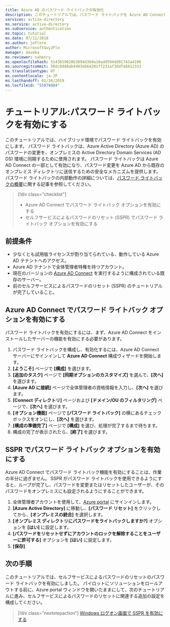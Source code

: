 ```yaml
---
title: Azure AD のパスワード ライトバックの有効化
description: このチュートリアルでは、パスワード ライトバックを Azure AD Connect の一部として有効にして、クラウドで開始されたパスワード変更をオンプレミス AD に反映することができます。
services: active-directory
ms.service: active-directory
ms.subservice: authentication
ms.topic: tutorial
ms.date: 07/11/2018
ms.author: joflore
author: MicrosoftGuyJFlo
manager: daveba
ms.reviewer: sahenry
ms.openlocfilehash: 5143b59028b3894d3b9a10add594dd91743a4196
ms.sourcegitcommit: 58dc0d48ab4403eb64201ff231af3ddfa8412331
ms.translationtype: HT
ms.contentlocale: ja-JP
ms.lasthandoff: 01/26/2019
ms.locfileid: "55078884"
---
```

# <a name="tutorial-enabling-password-writeback"></a>チュートリアル:パスワード ライトバックを有効にする

このチュートリアルでは、ハイブリッド環境でパスワード ライトバックを有効にします。 パスワード ライトバックは、Azure Active Directory (Azure AD) のパスワードの変更を、オンプレミスの Active Directory Domain Services (AD DS) 環境に同期するために使用されます。 パスワード ライトバックは Azure AD Connect の一部として有効になり、パスワード変更を Azure AD から既存のオンプレミス ディレクトリに送信するための安全なメカニズムを提供します。 パスワード ライトバックの内部動作の詳細については、[パスワード ライトバックの概要](concept-sspr-writeback.md)に関する記事を参照してください。

> [!div class="checklist"]
> * Azure AD Connect でパスワード ライトバック オプションを有効にする
> * セルフサービスによるパスワードのリセット (SSPR) でパスワード ライトバック オプションを有効にする

## <a name="prerequisites"></a>前提条件

* 少なくとも試用版ライセンスが割り当てられている、動作している Azure AD テナントへのアクセス。
* Azure AD テナントで全体管理者特権を持つアカウント。
* 現在のバージョンの [Azure AD Connect](../hybrid/how-to-connect-install-express.md) を実行するように構成されている既存のサーバー。
* 前のセルフサービスによるパスワードのリセット (SSPR) のチュートリアルが完了していること。

## <a name="enable-password-writeback-option-in-azure-ad-connect"></a>Azure AD Connect でパスワード ライトバック オプションを有効にする

パスワード ライトバックを有効にするには、まず、Azure AD Connect をインストールしたサーバーの機能を有効にする必要があります。

1. パスワード ライトバックを構成し、有効化するには、Azure AD Connect サーバーにサインインして **Azure AD Connect** 構成ウィザードを開始します。
2. **[ようこそ]** ページで **[構成]** を選びます。
3. **[追加のタスク]** ページで **[同期オプションのカスタマイズ]** を選んで、**[次へ]** を選びます。
4. **[Azure AD に接続]** ページで全体管理者の資格情報を入力し、**[次へ]** を選びます。
5. **[Connect ディレクトリ]** ページおよび **[ドメイン/OU のフィルタリング]** ページで、**[次へ]** を選びます。
6. **[オプション機能]** ページで **[パスワード ライトバック]** の横にあるチェック ボックスをオンにし、**[次へ]** を選びます。
7. **[構成の準備完了]** ページで **[構成]** を選び、処理が完了するまで待ちます。
8. 構成の完了が表示されたら、**[終了]** を選びます。

## <a name="enable-password-writeback-option-in-sspr"></a>SSPR でパスワード ライトバック オプションを有効にする

Azure AD Connect でパスワード ライトバック機能を有効にすることは、作業の半分に過ぎません。 SSPR がパスワード ライトバックを使用できるようにすると、ループが完了し、パスワードを変更またはリセットしたユーザーが、そのパスワードをオンプレミスにも設定されるようにすることができます。

1. 全体管理者アカウントを使用して、[Azure portal](https://portal.azure.com) にサインインします。
2. **[Azure Active Directory]** に移動し、**[パスワード リセット]** をクリックしてから、**[オンプレミスの統合]** を選択します。
3. **[オンプレミス ディレクトリにパスワードをライトバックしますか?]** オプションを **[はい]** に設定します。
4. **[パスワードをリセットせずにアカウントのロックを解除することをユーザーに許可する]** オプションを **[はい]** に設定します。
5. **[保存]**

## <a name="next-steps"></a>次の手順

このチュートリアルでは、セルフサービスによるパスワードのリセットのパスワード ライトバックを有効にしました。 パイロットにソリューションをロールアウトする前に、Azure portal ウィンドウを開いたままにして、次のチュートリアルに進み、セルフサービスによるパスワードのリセットに関連する追加の設定を構成してください。

> [!div class="nextstepaction"]
> [Windows ログオン画面で SSPR を有効にする](tutorial-sspr-windows.md)
